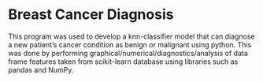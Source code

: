 # Breast Cancer Diagnosis
 
This program was used to develop a knn-classifier model that can diagnose a new patient’s cancer condition as benign or malignant using python. This was done by performing graphical/numerical/diagnostics/analysis of data frame features taken from scikit-learn database using libraries such as pandas and NumPy.
